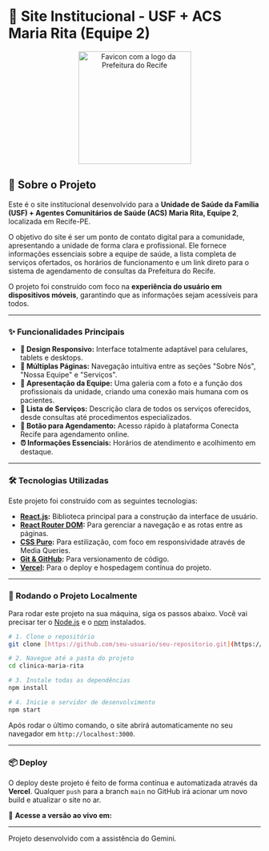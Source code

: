 # 🏥 Site Institucional - USF + ACS Maria Rita (Equipe 2)

<div align="center">
  <img width="225" height="225" alt="Favicon com a logo da Prefeitura do Recife" src="https://github.com/user-attachments/assets/c6d30f17-ed3f-45c1-b281-95f2104f94b7" />
</div>

## 📄 Sobre o Projeto


Este é o site institucional desenvolvido para a **Unidade de Saúde da Família (USF) + Agentes Comunitários de Saúde (ACS) Maria Rita, Equipe 2**, localizada em Recife-PE.

O objetivo do site é ser um ponto de contato digital para a comunidade, apresentando a unidade de forma clara e profissional. Ele fornece informações essenciais sobre a equipe de saúde, a lista completa de serviços ofertados, os horários de funcionamento e um link direto para o sistema de agendamento de consultas da Prefeitura do Recife.

O projeto foi construído com foco na **experiência do usuário em dispositivos móveis**, garantindo que as informações sejam acessíveis para todos.

---

### ✨ Funcionalidades Principais

* **🎨 Design Responsivo:** Interface totalmente adaptável para celulares, tablets e desktops.
* **📄 Múltiplas Páginas:** Navegação intuitiva entre as seções "Sobre Nós", "Nossa Equipe" e "Serviços".
* **👥 Apresentação da Equipe:** Uma galeria com a foto e a função dos profissionais da unidade, criando uma conexão mais humana com os pacientes.
* **🔧 Lista de Serviços:** Descrição clara de todos os serviços oferecidos, desde consultas até procedimentos especializados.
* **📅 Botão para Agendamento:** Acesso rápido à plataforma Conecta Recife para agendamento online.
* **⏰ Informações Essenciais:** Horários de atendimento e acolhimento em destaque.

---

### 🛠️ Tecnologias Utilizadas

Este projeto foi construído com as seguintes tecnologias:

* **[React.js](https://reactjs.org/):** Biblioteca principal para a construção da interface de usuário.
* **[React Router DOM](https://reactrouter.com/):** Para gerenciar a navegação e as rotas entre as páginas.
* **[CSS Puro](https://developer.mozilla.org/pt-BR/docs/Web/CSS):** Para estilização, com foco em responsividade através de Media Queries.
* **[Git & GitHub](https://github.com/):** Para versionamento de código.
* **[Vercel](https://vercel.com/):** Para o deploy e hospedagem contínua do projeto.

---

### 🚀 Rodando o Projeto Localmente

Para rodar este projeto na sua máquina, siga os passos abaixo. Você vai precisar ter o [Node.js](https://nodejs.org/en/) e o [npm](https://www.npmjs.com/) instalados.

```bash
# 1. Clone o repositório
git clone [https://github.com/seu-usuario/seu-repositorio.git](https://github.com/seu-usuario/seu-repositorio.git)

# 2. Navegue até a pasta do projeto
cd clinica-maria-rita

# 3. Instale todas as dependências
npm install

# 4. Inicie o servidor de desenvolvimento
npm start
```

Após rodar o último comando, o site abrirá automaticamente no seu navegador em `http://localhost:3000`.

---

### 📦 Deploy

O deploy deste projeto é feito de forma contínua e automatizada através da **Vercel**. Qualquer `push` para a branch `main` no GitHub irá acionar um novo build e atualizar o site no ar.

🔗 **Acesse a versão ao vivo em:** [](https://usf-acs-maria-rita.vercel.app/)

---

Projeto desenvolvido com a assistência do Gemini.
